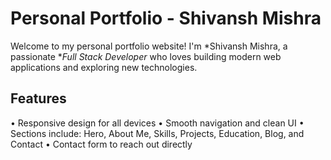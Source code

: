 # Personal Portfolio - Shivansh Mishra

Welcome to my personal portfolio website! I'm *Shivansh Mishra, a passionate **Full Stack Developer* who loves building modern web applications and exploring new technologies.

## Features

•⁠  ⁠Responsive design for all devices
•⁠  ⁠Smooth navigation and clean UI
•⁠  ⁠Sections include: Hero, About Me, Skills, Projects, Education, Blog, and Contact
•⁠  ⁠Contact form to reach out directly
